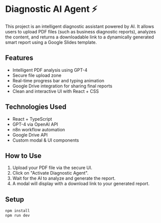 # Diagnostic AI Agent ⚡

This project is an intelligent diagnostic assistant powered by AI. It allows users to upload PDF files (such as business diagnostic reports), analyzes the content, and returns a downloadable link to a dynamically generated smart report using a Google Slides template.

## Features
-  Intelligent PDF analysis using GPT-4
-  Secure file upload zone
-  Real-time progress bar and typing animation
-  Google Drive integration for sharing final reports
-  Clean and interactive UI with React + CSS

## Technologies Used
- React + TypeScript
- GPT-4 via OpenAI API
- n8n workflow automation
- Google Drive API
- Custom modal & UI components

## How to Use
1. Upload your PDF file via the secure UI.
2. Click on "Activate Diagnostic Agent".
3. Wait for the AI to analyze and generate the report.
4. A modal will display with a download link to your generated report.

## Setup
```bash
npm install
npm run dev

